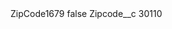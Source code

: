 <?xml version="1.0" encoding="UTF-8"?>
<CustomMetadata xmlns="http://soap.sforce.com/2006/04/metadata" xmlns:xsi="http://www.w3.org/2001/XMLSchema-instance" xmlns:xsd="http://www.w3.org/2001/XMLSchema">
    <label>ZipCode1679</label>
    <protected>false</protected>
    <values>
        <field>Zipcode__c</field>
        <value xsi:type="xsd:string">30110</value>
    </values>
</CustomMetadata>
